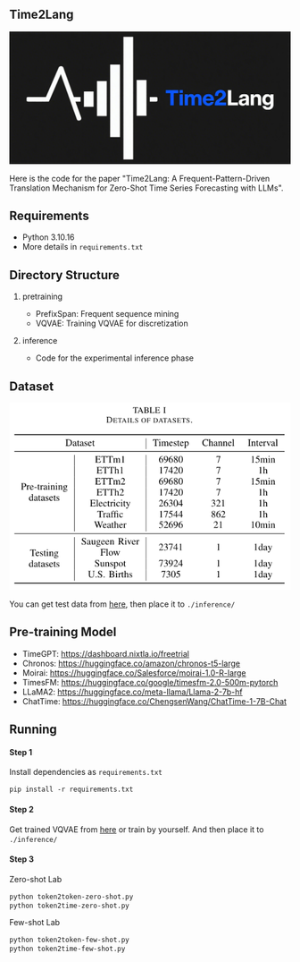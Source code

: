 ## Time2Lang

![Logo](./img/Logo.png#pic_center)

Here is the code for the paper "Time2Lang: A Frequent-Pattern-Driven Translation Mechanism for Zero-Shot Time Series Forecasting with LLMs".

## Requirements

- Python 3.10.16
- More details in `requirements.txt`

## Directory Structure

1. pretraining
   - PrefixSpan: Frequent sequence mining
   - VQVAE: Training VQVAE for discretization

2. inference
   - Code for the experimental inference phase

## Dataset

![dataset](./img/dataset.png#pic_center)

You can get test data from [here](https://drive.google.com/drive/folders/1joTL46lzBXJEO0bmH4aLQ0mGIJR2d3oF?usp=sharing), then place it to `./inference/`

## Pre-training Model

- TimeGPT: https://dashboard.nixtla.io/freetrial
- Chronos: https://huggingface.co/amazon/chronos-t5-large
- Moirai: https://huggingface.co/Salesforce/moirai-1.0-R-large
- TimesFM: https://huggingface.co/google/timesfm-2.0-500m-pytorch
- LLaMA2: https://huggingface.co/meta-llama/Llama-2-7b-hf
- ChatTime: https://huggingface.co/ChengsenWang/ChatTime-1-7B-Chat

## Running

#### Step 1

Install dependencies as `requirements.txt`

```shell
pip install -r requirements.txt
```

#### Step 2

Get trained VQVAE from [here](https://drive.google.com/drive/folders/1joTL46lzBXJEO0bmH4aLQ0mGIJR2d3oF?usp=sharing) or train by yourself. And then place it to `./inference/`

#### Step 3

Zero-shot Lab

```shell
python token2token-zero-shot.py
python token2time-zero-shot.py
```

Few-shot Lab

```shell
python token2token-few-shot.py
python token2time-few-shot.py
```